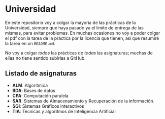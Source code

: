 # Universidad
En este repositorio voy a colgar la mayoría de las prácticas de la Universidad, siempre que haya pasado ya el límite de entrega de las mismas, para evitar problemas. 
En muchas ocasiones no voy a poder colgar el pdf con la tarea de la práctica por la licencia que tienen, así que resumiré la tarea en un `README.md`.

No voy a colgar *todas* las prácticas de *todas* las asignaturas; muchas de ellas no tiene sentido subirlas a GitHub.

## Listado de asignaturas
 * **ALM**: Algorítmica
 * **BDA**: Bases de datos
 * **CPA**: Computación paralela
 * **SAR**: Sistemas de Almacenamiento y Recuperación de la información.
 * **SGI**: Sistemas Gráficos Interactivos
 * **TIA**: Técnicas y algoritmos de Inteligencia Artificial
